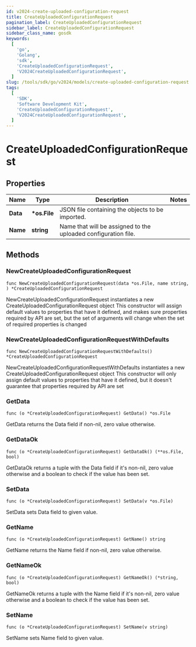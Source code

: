 ```yaml
---
id: v2024-create-uploaded-configuration-request
title: CreateUploadedConfigurationRequest
pagination_label: CreateUploadedConfigurationRequest
sidebar_label: CreateUploadedConfigurationRequest
sidebar_class_name: gosdk
keywords:
  [
    'go',
    'Golang',
    'sdk',
    'CreateUploadedConfigurationRequest',
    'V2024CreateUploadedConfigurationRequest',
  ]
slug: /tools/sdk/go/v2024/models/create-uploaded-configuration-request
tags:
  [
    'SDK',
    'Software Development Kit',
    'CreateUploadedConfigurationRequest',
    'V2024CreateUploadedConfigurationRequest',
  ]
---
```


# CreateUploadedConfigurationRequest

## Properties

| Name | Type | Description | Notes |
| --- | --- | --- | --- |
| **Data** | **\*os.File** | JSON file containing the objects to be imported. |
| **Name** | **string** | Name that will be assigned to the uploaded configuration file. |

## Methods

### NewCreateUploadedConfigurationRequest

`func NewCreateUploadedConfigurationRequest(data *os.File, name string, ) *CreateUploadedConfigurationRequest`

NewCreateUploadedConfigurationRequest instantiates a new CreateUploadedConfigurationRequest object This constructor will assign default values to properties that have it defined, and makes sure properties required by API are set, but the set of arguments will change when the set of required properties is changed

### NewCreateUploadedConfigurationRequestWithDefaults

`func NewCreateUploadedConfigurationRequestWithDefaults() *CreateUploadedConfigurationRequest`

NewCreateUploadedConfigurationRequestWithDefaults instantiates a new CreateUploadedConfigurationRequest object This constructor will only assign default values to properties that have it defined, but it doesn't guarantee that properties required by API are set

### GetData

`func (o *CreateUploadedConfigurationRequest) GetData() *os.File`

GetData returns the Data field if non-nil, zero value otherwise.

### GetDataOk

`func (o *CreateUploadedConfigurationRequest) GetDataOk() (**os.File, bool)`

GetDataOk returns a tuple with the Data field if it's non-nil, zero value otherwise and a boolean to check if the value has been set.

### SetData

`func (o *CreateUploadedConfigurationRequest) SetData(v *os.File)`

SetData sets Data field to given value.

### GetName

`func (o *CreateUploadedConfigurationRequest) GetName() string`

GetName returns the Name field if non-nil, zero value otherwise.

### GetNameOk

`func (o *CreateUploadedConfigurationRequest) GetNameOk() (*string, bool)`

GetNameOk returns a tuple with the Name field if it's non-nil, zero value otherwise and a boolean to check if the value has been set.

### SetName

`func (o *CreateUploadedConfigurationRequest) SetName(v string)`

SetName sets Name field to given value.
